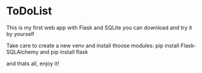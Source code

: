 # ToDoList
This is my first web app with Flask and SQLite
you can download and try it by yourself


Take care to create a new venv and install thoose modules: pip install Flask-SQLAlchemy and
pip install flask 

and thats all, enjoy it!
